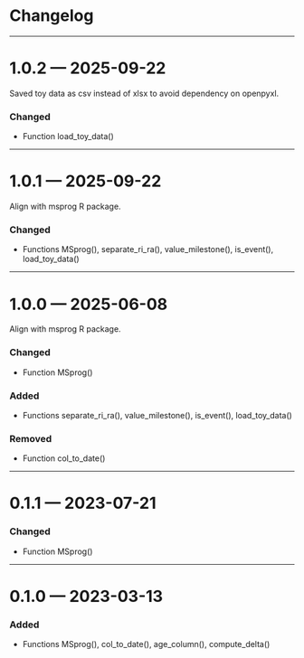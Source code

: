 # Changelog

---

# 1.0.2 — 2025-09-22

Saved toy data as csv instead of xlsx to avoid dependency on openpyxl.

### Changed
- Function load_toy_data()

---

# 1.0.1 — 2025-09-22

Align with msprog R package.

### Changed
- Functions MSprog(), separate_ri_ra(), value_milestone(), is_event(), load_toy_data()

---

# 1.0.0 — 2025-06-08

Align with msprog R package.

### Changed
- Function MSprog()

### Added
- Functions separate_ri_ra(), value_milestone(), is_event(), load_toy_data()

### Removed
- Function col_to_date()

---

# 0.1.1 — 2023-07-21

### Changed
- Function MSprog()

---

# 0.1.0 — 2023-03-13

### Added
- Functions MSprog(), col_to_date(), age_column(), compute_delta()


